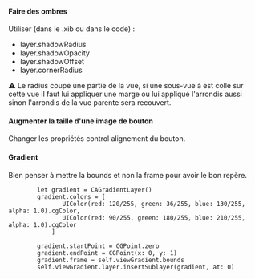
#### Faire des ombres
Utiliser (dans le .xib ou dans le code) :

* layer.shadowRadius
* layer.shadowOpacity
* layer.shadowOffset
* layer.cornerRadius

⚠️ Le radius coupe une partie de la vue, si une sous-vue à est collé sur cette vue il faut lui appliquer une marge ou lui appliqué l'arrondis aussi sinon l'arrondis de la vue parente sera recouvert.

#### Augmenter la taille d'une image de bouton

Changer les propriétés control alignement du bouton.

#### Gradient

Bien penser à mettre la bounds et non la frame pour avoir le bon repère.

```
        let gradient = CAGradientLayer()
        gradient.colors = [
               UIColor(red: 120/255, green: 36/255, blue: 130/255, alpha: 1.0).cgColor,
               UIColor(red: 90/255, green: 180/255, blue: 210/255, alpha: 1.0).cgColor
            ]
        
        gradient.startPoint = CGPoint.zero
        gradient.endPoint = CGPoint(x: 0, y: 1)
        gradient.frame = self.viewGradient.bounds
        self.viewGradient.layer.insertSublayer(gradient, at: 0)
```
